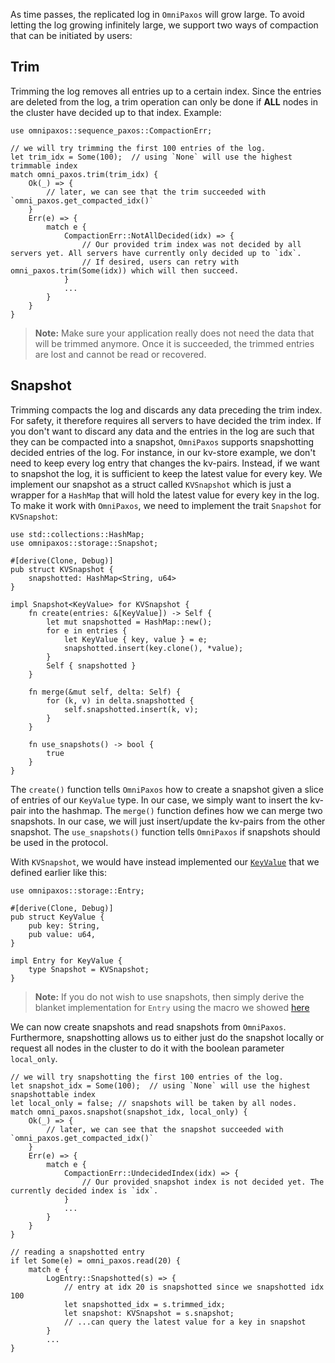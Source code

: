 As time passes, the replicated log in `OmniPaxos` will grow large. To avoid letting the log growing infinitely large, we support two ways of compaction that can be initiated by users:

## Trim
Trimming the log removes all entries up to a certain index. Since the entries are deleted from the log, a trim operation can only be done if **ALL** nodes in the cluster have decided up to that index. Example:

```rust,edition2018,no_run,noplaypen
use omnipaxos::sequence_paxos::CompactionErr;

// we will try trimming the first 100 entries of the log.
let trim_idx = Some(100);  // using `None` will use the highest trimmable index
match omni_paxos.trim(trim_idx) {
    Ok(_) => {
        // later, we can see that the trim succeeded with `omni_paxos.get_compacted_idx()`
    }
    Err(e) => {
        match e {
            CompactionErr::NotAllDecided(idx) => {
                // Our provided trim index was not decided by all servers yet. All servers have currently only decided up to `idx`.
                // If desired, users can retry with omni_paxos.trim(Some(idx)) which will then succeed.
            }
            ...
        }
    }
}
``` 

> **Note:** Make sure your application really does not need the data that will be trimmed anymore. Once it is succeeded, the trimmed entries are lost and cannot be read or recovered.

## Snapshot
Trimming compacts the log and discards any data preceding the trim index. For safety, it therefore requires all servers to have decided the trim index. If you don't want to discard any data and the entries in the log are such that they can be compacted into a snapshot, `OmniPaxos` supports snapshotting decided entries of the log. For instance, in our kv-store example, we don't need to keep every log entry that changes the kv-pairs. Instead, if we want to snapshot the log, it is sufficient to keep the latest value for every key. We implement our snapshot as a struct called `KVSnapshot` which is just a wrapper for a `HashMap` that will hold the latest value for every key in the log. To make it work with `OmniPaxos`, we need to implement the trait `Snapshot` for `KVSnapshot`:

```rust,edition2018,no_run,noplaypen
use std::collections::HashMap;
use omnipaxos::storage::Snapshot;

#[derive(Clone, Debug)]
pub struct KVSnapshot {
    snapshotted: HashMap<String, u64>
}

impl Snapshot<KeyValue> for KVSnapshot {
    fn create(entries: &[KeyValue]) -> Self {
        let mut snapshotted = HashMap::new();
        for e in entries {
            let KeyValue { key, value } = e;
            snapshotted.insert(key.clone(), *value);
        }
        Self { snapshotted }
    }

    fn merge(&mut self, delta: Self) {
        for (k, v) in delta.snapshotted {
            self.snapshotted.insert(k, v);
        }
    }

    fn use_snapshots() -> bool {
        true
    }
}
``` 

The ``create()`` function tells `OmniPaxos` how to create a snapshot given a slice of entries of our `KeyValue` type. In our case, we simply want to insert the kv-pair into the hashmap. The `merge()` function defines how we can merge two snapshots. In our case, we will just insert/update the kv-pairs from the other snapshot. The `use_snapshots()` function tells `OmniPaxos` if snapshots should be used in the protocol. 

With ``KVSnapshot``, we would have instead implemented our [`KeyValue`](../index.md) that we defined earlier like this:
```rust,edition2018,no_run,noplaypen
use omnipaxos::storage::Entry;

#[derive(Clone, Debug)]
pub struct KeyValue {
    pub key: String,
    pub value: u64,
}

impl Entry for KeyValue {
    type Snapshot = KVSnapshot;
}
```

> **Note:** If you do not wish to use snapshots, then simply derive the blanket implementation for `Entry` using the macro we showed [here](../index.md)

We can now create snapshots and read snapshots from `OmniPaxos`. Furthermore, snapshotting allows us to either just do the snapshot locally or request all nodes in the cluster to do it with the boolean parameter `local_only`.
```rust,edition2018,no_run,noplaypen
// we will try snapshotting the first 100 entries of the log.
let snapshot_idx = Some(100);  // using `None` will use the highest snapshottable index
let local_only = false; // snapshots will be taken by all nodes.
match omni_paxos.snapshot(snapshot_idx, local_only) {
    Ok(_) => {
        // later, we can see that the snapshot succeeded with `omni_paxos.get_compacted_idx()`
    }
    Err(e) => {
        match e {
            CompactionErr::UndecidedIndex(idx) => {
                // Our provided snapshot index is not decided yet. The currently decided index is `idx`.
            }
            ...
        }
    }
}

// reading a snapshotted entry
if let Some(e) = omni_paxos.read(20) {
    match e {
        LogEntry::Snapshotted(s) => {
            // entry at idx 20 is snapshotted since we snapshotted idx 100
            let snapshotted_idx = s.trimmed_idx;
            let snapshot: KVSnapshot = s.snapshot;
            // ...can query the latest value for a key in snapshot
        }
        ...
}
```

